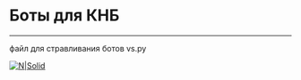 # Боты для КНБ
---
файл для стравливания ботов vs.py

[![N|Solid](https://png.pngtree.com/png-clipart/20210530/original/pngtree-watermelon-green-fruit-fresh-health-png-image_6342850.jpg)](https://www.youtube.com/watch?v=vdTdaMKOicA)
